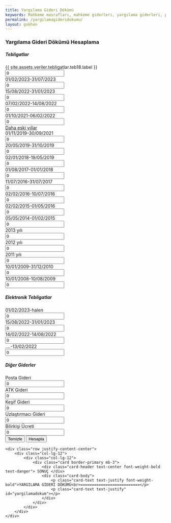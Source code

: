 ```yaml
---
title: Yargılama Gideri Dökümü
keywords: Mahkeme masrafları, mahkeme giderleri, yargılama giderleri, posta masrafları, bilirkişi masrafları, adliye masrafları, adliye cezası, mahkeme cezası
permalink: /yargilamagideridokumu/
layout: gokhan
---
```


<div class="card-header">
    <h3 class="card-title">Yargılama Gideri Dökümü Hesaplama</h3>
</div>
<form id="yargilamagideriform" data-gtm-form-interact-id="0">
    <div class="card-body">
        <h5>Tebligatlar</h5>    
        <div class="col-12">
            <div class="form-group row">
                <label for="yargilamagideri" class="col-sm-4 col-form-label">{{ site.assets.veriler.tebligatlar.teb18.label }}</label>
                <input type="hidden" id="{{ site.assets.veriler[0].tebligatlar.teb18.adi }}" value="{{ site.assets.veriler[0].tebligatlar.teb18.gider }}">
                <div class="col-sm-6">
                    <input type="number" class="form-control" id="{{ site.assets.veriler[0].tebligatlar.teb18.adet }}" value="0" placeholder="0">
                </div>
            </div>
        </div>
        <div class="col-12">
            <div class="form-group row">
                <label for="yargilamagideri" class="col-sm-4 col-form-label">01/02/2023-31/07/2023</label>
                <input type="hidden" id="uteb17" value="58">
                <div class="col-sm-6">
                    <input type="number" class="form-control" id="gteb17" value="0" placeholder="0">
                </div>
            </div>
        </div>
        <div class="col-12">
            <div class="form-group row">
                <label for="yargilamagideri" class="col-sm-4 col-form-label">15/08/2022-31/01/2023</label>
                <input type="hidden" id="uteb16" value="42">
                <div class="col-sm-6">
                    <input type="number" class="form-control" id="gteb16" value="0" placeholder="0">
                </div>
            </div>
        </div>
        <div class="col-12">
            <div class="form-group row">
                <label for="yargilamagideri" class="col-sm-4 col-form-label">07/02/2022-14/08/2022</label>
                <input type="hidden" id="uteb15" value="31">
                <div class="col-sm-6">
                    <input type="number" class="form-control" id="gteb15" value="0" placeholder="0">
                </div>
            </div>
        </div>
        <div class="col-12">
            <div class="form-group row">
                <label for="yargilamagideri" class="col-sm-4 col-form-label">01/10/2021-06/02/2022</label>
                <input type="hidden" id="uteb14" value="26">
                <div class="col-sm-6">
                    <input type="number" class="form-control" id="gteb14" value="0" placeholder="0">
                </div>
            </div>
        </div>
        <div class="col-12 text-center"> 
            <a class="btn btn-primary" data-toggle="collapse" href="#eskitebligatlar" role="button" aria-expanded="false" aria-controls="multiCollapseExample1" id="dahaeskiler">Daha eski yıllar</a>            
        </div>           
        <div class="collapse" id="eskitebligatlar">
            <div class="col-12">
                <div class="form-group row">
                    <label for="yargilamagideri" class="col-sm-4 col-form-label">01/11/2019-30/09/2021</label>
                    <input type="hidden" id="uteb13" value="19">
                    <div class="col-sm-6">
                        <input type="number" class="form-control" id="gteb13" value="0" placeholder="0">
                    </div>
                </div>
            </div>
            <div class="col-12">
                <div class="form-group row">
                    <label for="yargilamagideri" class="col-sm-4 col-form-label">20/05/2019-31/10/2019</label>
                    <input type="hidden" id="uteb12" value="16.2">
                    <div class="col-sm-6">
                        <input type="number" class="form-control" id="gteb12" value="0" placeholder="0">
                    </div>
                </div>
            </div>
            <div class="col-12">
                <div class="form-group row">
                    <label for="yargilamagideri" class="col-sm-4 col-form-label">02/01/2018-19/05/2019</label>
                    <input type="hidden" id="uteb11" value="14">
                    <div class="col-sm-6">
                        <input type="number" class="form-control" id="gteb11" value="0" placeholder="0">
                    </div>
                </div>
            </div>
            <div class="col-12">
                <div class="form-group row">
                    <label for="yargilamagideri" class="col-sm-4 col-form-label">01/08/2017-01/01/2018</label>
                    <input type="hidden" id="uteb10" value="12.5">
                    <div class="col-sm-6">
                        <input type="number" class="form-control" id="gteb10" value="0" placeholder="0">
                    </div>
                </div>
            </div>
            <div class="col-12">
                <div class="form-group row">
                    <label for="yargilamagideri" class="col-sm-4 col-form-label">11/07/2016-31/07/2017</label>
                    <input type="hidden" id="uteb9" value="11">
                    <div class="col-sm-6">
                        <input type="number" class="form-control" id="gteb9" value="0" placeholder="0">
                    </div>
                </div>
            </div>
            <div class="col-12">
                <div class="form-group row">
                    <label for="yargilamagideri" class="col-sm-4 col-form-label">02/02/2016-10/07/2016</label>
                    <input type="hidden" id="uteb8" value="10">
                    <div class="col-sm-6">
                        <input type="number" class="form-control" id="gteb8" value="0" placeholder="0">
                    </div>
                </div>
            </div>
            <div class="col-12">
                <div class="form-group row">
                    <label for="yargilamagideri" class="col-sm-4 col-form-label">02/02/2015-01/05/2016</label>
                    <input type="hidden" id="uteb7" value="9">
                    <div class="col-sm-6">
                        <input type="number" class="form-control" id="gteb7" value="0" placeholder="0">
                    </div>
                </div>
            </div>
            <div class="col-12">
                <div class="form-group row">
                    <label for="yargilamagideri" class="col-sm-4 col-form-label">05/05/2014-01/02/2015</label>
                    <input type="hidden" id="uteb6" value="9">
                    <div class="col-sm-6">
                        <input type="number" class="form-control" id="gteb6" value="0" placeholder="0">
                    </div>
                </div>
            </div>
            <div class="col-12">
                <div class="form-group row">
                    <label for="yargilamagideri" class="col-sm-4 col-form-label">2013 yılı</label>
                    <input type="hidden" id="uteb5" value="8">
                    <div class="col-sm-6">
                        <input type="number" class="form-control" id="gteb5" value="0" placeholder="0">
                    </div>
                </div>
            </div>
            <div class="col-12">
                <div class="form-group row">
                    <label for="yargilamagideri" class="col-sm-4 col-form-label">2012 yılı</label>
                    <input type="hidden" id="uteb4" value="7">
                    <div class="col-sm-6">
                        <input type="number" class="form-control" id="gteb4" value="0" placeholder="0">
                    </div>
                </div>
            </div>
            <div class="col-12">
                <div class="form-group row">
                    <label for="yargilamagideri" class="col-sm-4 col-form-label">2011 yılı</label>
                    <input type="hidden" id="uteb3" value="6">
                    <div class="col-sm-6">
                        <input type="number" class="form-control" id="gteb3" value="0" placeholder="0">
                    </div>
                </div>
            </div>
            <div class="col-12">
                <div class="form-group row">
                    <label for="yargilamagideri" class="col-sm-4 col-form-label">10/01/2009-31/12/2010</label>
                    <input type="hidden" id="uteb2" value="5">
                    <div class="col-sm-6">
                        <input type="number" class="form-control" id="gteb2" value="0" placeholder="0">
                    </div>
                </div>
            </div>
            <div class="col-12">
                <div class="form-group row">
                    <label for="yargilamagideri" class="col-sm-4 col-form-label">10/01/2008-10/08/2009</label>
                    <input type="hidden" id="uteb1" value="4.5">
                    <div class="col-sm-6">
                        <input type="number" class="form-control" id="gteb1" value="0" placeholder="0">
                    </div>
                </div>
            </div>
        </div>
        <h5>Elektronik Tebligatlar</h5>
        <div class="col-12">
            <div class="form-group row">
                <label for="yargilamagideri" class="col-sm-4 col-form-label">01/02/2023-halen</label>
                <input type="hidden" id="ueteb4" value="10">
                <div class="col-sm-6">
                    <input type="number" class="form-control" id="geteb4" value="0" placeholder="0">
                </div>
            </div>
        </div>
        <div class="col-12">
            <div class="form-group row">
                <label for="yargilamagideri" class="col-sm-4 col-form-label">15/08/2022-31/01/2023</label>
                <input type="hidden" id="ueteb3" value="9">
                <div class="col-sm-6">
                    <input type="number" class="form-control" id="geteb3" value="0" placeholder="0">
                </div>
            </div>
        </div>
        <div class="col-12">
            <div class="form-group row">
                <label for="yargilamagideri" class="col-sm-4 col-form-label">14/02/2022-14/08/2022</label>
                <input type="hidden" id="ueteb2" value="6.5">
                <div class="col-sm-6">
                    <input type="number" class="form-control" id="geteb2" value="0" placeholder="0">
                </div>
            </div>
        </div>
        <div class="col-12">
            <div class="form-group row">
                <label for="yargilamagideri" class="col-sm-4 col-form-label">....-13/02/2022</label>
                <input type="hidden" id="ueteb1" value="5.5">
                <div class="col-sm-6">
                    <input type="number" class="form-control" id="geteb1" value="0" placeholder="0">
                </div>
            </div>
        </div>
        <h5>Diğer Giderler</h5>
        <div class="col-12">
            <div class="form-group row">
                <label for="yargilamagideri" class="col-sm-4 col-form-label">Posta Gideri</label>
                <div class="col-sm-6">
                    <input type="number" class="form-control" id="postagideri" value="0" placeholder="0" step=".01">
                </div>
            </div>
        </div>
        <div class="col-12">
            <div class="form-group row">
                <label for="yargilamagideri" class="col-sm-4 col-form-label">ATK Gideri</label>
                <div class="col-sm-6">
                    <input type="number" class="form-control" id="atkgideri" value="0" placeholder="0" step=".01">
                </div>
            </div>
        </div>
        <div class="col-12">
            <div class="form-group row">
                <label for="yargilamagideri" class="col-sm-4 col-form-label">Keşif Gideri</label>
                <div class="col-sm-6">
                    <input type="number" class="form-control" id="kesifgideri" value="0" placeholder="0" step=".01">
                </div>
            </div>
        </div>
        <div class="col-12">
            <div class="form-group row">
                <label for="yargilamagideri" class="col-sm-4 col-form-label">Uzlaştırmacı Gideri</label>
                <div class="col-sm-6">
                    <input type="number" class="form-control" id="uzlasmagideri" value="0" placeholder="0" step=".01">
                </div>
            </div>
        </div>
        <div class="col-12">
            <div class="form-group row">
                <label for="yargilamagideri" class="col-sm-4 col-form-label">Bilirkişi Ücreti</label>
                <div class="col-sm-6">
                    <input type="number" class="form-control" id="bilirkisigideri" value="0" placeholder="0" step=".01">
                </div>
            </div>
        </div>
    </div>
    <div class="card-footer">
        <button type="button float-left" class="btn btn-outline-danger" id="gidertemizle">Temizle</button>
        <button type="button float-right" class="btn btn-outline-primary" id="giderhesapla">Hesapla</button>
    </div>

    
    <div class="row justify-content-center">
        <div class="col-lg-12">
            <div class="col-lg-12">
                <div class="card border-primary mb-3">
                    <div class="card-header text-center font-weight-bold text-danger"> SONUÇ </div>
                    <div class="card-body">
                        <p class="card-text text-justify font-weight-bold">YARGILAMA GİDERİ DÖKÜMÜ<br>==========================</p>
                        <p class="card-text text-justify" id="yargilamadokum"></p>
                    </div>
                </div>
            </div>
        </div>
    </div>
</form>
      
   
                    